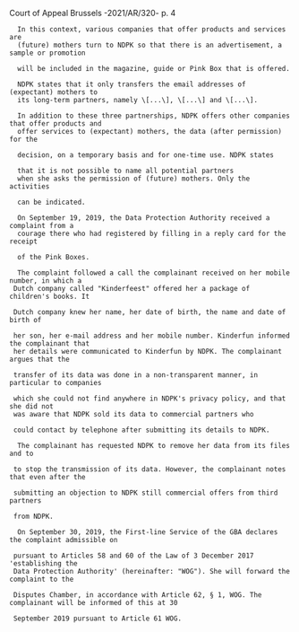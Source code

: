 Court of Appeal Brussels -2021/AR/320- p. 4

      In this context, various companies that offer products and services are
      (future) mothers turn to NDPK so that there is an advertisement, a sample or promotion

      will be included in the magazine, guide or Pink Box that is offered.

      NDPK states that it only transfers the email addresses of (expectant) mothers to
      its long-term partners, namely \[...\], \[...\] and \[...\].

      In addition to these three partnerships, NDPK offers other companies that offer products and
      offer services to (expectant) mothers, the data (after permission) for the

      decision, on a temporary basis and for one-time use. NDPK states

      that it is not possible to name all potential partners
      when she asks the permission of (future) mothers. Only the activities

      can be indicated.

      On September 19, 2019, the Data Protection Authority received a complaint from a
      courage there who had registered by filling in a reply card for the receipt

      of the Pink Boxes.

      The complaint followed a call the complainant received on her mobile number, in which a
     Dutch company called "Kinderfeest" offered her a package of children's books. It

     Dutch company knew her name, her date of birth, the name and date of birth of

     her son, her e-mail address and her mobile number. Kinderfun informed the complainant that
     her details were communicated to Kinderfun by NDPK. The complainant argues that the

     transfer of its data was done in a non-transparent manner, in particular to companies

     which she could not find anywhere in NDPK's privacy policy, and that she did not
     was aware that NDPK sold its data to commercial partners who

     could contact by telephone after submitting its details to NDPK.

      The complainant has requested NDPK to remove her data from its files and to

     to stop the transmission of its data. However, the complainant notes that even after the

     submitting an objection to NDPK still commercial offers from third partners

     from NDPK.

      On September 30, 2019, the First-line Service of the GBA declares the complaint admissible on

     pursuant to Articles 58 and 60 of the Law of 3 December 2017 'establishing the
     Data Protection Authority' (hereinafter: "WOG"). She will forward the complaint to the

     Disputes Chamber, in accordance with Article 62, § 1, WOG. The complainant will be informed of this at 30

     September 2019 pursuant to Article 61 WOG.
